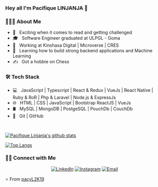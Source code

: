 
### Hey all I'm Pacifique LINJANJA 👋

<h3> 👨🏻‍💻 About Me </h3>

- 🤔 &nbsp; Exciting when it comes to read and getting challenged
- 🎓 &nbsp; Software Engineer graduated at ULPGL - Goma 
- 💼 &nbsp; Working at Kinshasa Digital | Microverse | CRES
- 🌱 &nbsp; Learning how to build strong backend applications and Machine Learning
- ✍️ &nbsp; Got a hobbie on Chess 

<h3>🛠 Tech Stack</h3>

- 💻 &nbsp;  JavaScript | Typescript | React & Redux | VueJs | React Native | Ruby & RoR | Php & Laravel | Node.js & ExpressJs
- 🌐 &nbsp; HTML | CSS | JavaScript | Bootstrap ReactJS | VueJs 
- 🛢 &nbsp; MySQL | MongoDB | PostgeSQL | PouchDb | CouchDb 
- 🔧 &nbsp; Git | GitHub 
<br/>

[![Pacifique Linjanja's github stats](https://github-readme-stats.vercel.app/api?username=pacyL2K19&show_icons=true&theme=radical)](https://github.com/pacyL2K19/github-readme-stats)

[![Top Langs](https://github-readme-stats.vercel.app/api/top-langs/?username=pacyL2K19&show_icons=true&theme=radical&layout=compact)](https://github.com/pacyL2K19/github-readme-stats)

<h3> 🤝🏻 Connect with Me </h3>

<p align="center">
<a href="https://linkedin.com/in/pacifique-linjanja/"><img alt="LinkedIn" src="https://img.shields.io/badge/LinkedIn-pacifiquelinjanja-blue?style=flat-square&logo=linkedin"></a>
<a href="https://www.instagram.com/linjanjapacifique/"><img alt="Instagram" src="https://img.shields.io/badge/Instagram-linjanjapacifique__-blue?style=flat-square&logo=instagram"></a>
<a href="mailto:pacilinja2@gmail.com"><img alt="Email" src="https://img.shields.io/badge/Email-pacilinja2@gmail.com-blue?style=flat-square&logo=Microsoft%20outlook"></a>
</p>

⭐️ From [pacyL2K19](https://github.com/pacyL2K19)
